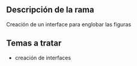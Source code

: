 ## Descripción de la rama
Creación de un interface para englobar las figuras

## Temas a tratar
* creación de interfaces

 
 